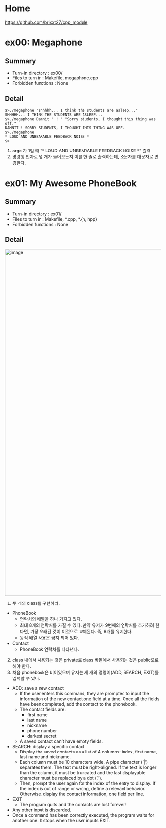 # Home
https://github.com/brixxt27/cpp_module
# ex00: Megaphone
## Summary
- Turn-in directory : ex00/
- Files to turn in : Makefile, megaphone.cpp
- Forbidden functions : None
## Detail
```
$>./megaphone "shhhhh... I think the students are asleep..."
SHHHHH... I THINK THE STUDENTS ARE ASLEEP...
$>./megaphone Damnit " ! " "Sorry students, I thought this thing was off."
DAMNIT ! SORRY STUDENTS, I THOUGHT THIS THING WAS OFF.
$>./megaphone
* LOUD AND UNBEARABLE FEEDBACK NOISE *
$>
```
1. argc 가 1일 때 "* LOUD AND UNBEARABLE FEEDBACK NOISE *" 출력
2. 명령행 인자로 몇 개가 들어오든지 이를 한 줄로 출력하는데, 소문자를 대문자로 변경한다.

# ex01: My Awesome PhoneBook
## Summary
- Turn-in directory : ex01/
- Files to turn in : Makefile, *.cpp, *.{h, hpp}
- Forbidden functions : None
## Detail
<img width="1116" alt="image" src="https://user-images.githubusercontent.com/83959536/208470414-a117eef3-bcc0-43d1-89da-de0ddadeae1d.png">

1. 두 개의 class를 구현하라.
- PhoneBook
	- 연락처의 배열을 하나 가지고 있다.
	- 최대 8개의 연락처를 가질 수 있다. 만약 유저가 9번째의 연락처를 추가하려 한다면, 가장 오래된 것이 이것으로 교체된다. 즉, 8개를 유지한다.
	- 동적 배열 사용은 금지 되어 있다.
- Contact
	- PhoneBook 연락처를 나타낸다.
2. class 내에서 사용되는 것은 private로 class 바깥에서 사용되는 것은 public으로 해야 한다.
3. 처음 phonebook은 비어있으며 유저는 세 개의 명령어(ADD, SEARCH, EXIT)를 입력할 수 있다.

-  ADD: save a new contact
	- If the user enters this command, they are prompted to input the information
	of the new contact one field at a time. Once all the fields have been completed,
	add the contact to the phonebook.
	- The contact fields are: 
		- first name
		- last name
		- nickname
		- phone number
		- darkest secret
	- A saved contact can’t have empty fields.
-  SEARCH: display a specific contact
	-  Display the saved contacts as a list of 4 columns: index, first name, last
	name and nickname.
	-  Each column must be 10 characters wide. A pipe character (’|’) separates
	them. The text must be right-aligned. If the text is longer than the column,
	it must be truncated and the last displayable character must be replaced by a
	dot (’.’).
	-  Then, prompt the user again for the index of the entry to display. If the index
	is out of range or wrong, define a relevant behavior. Otherwise, display the
	contact information, one field per line.
- EXIT
	-  The program quits and the contacts are lost forever!
- Any other input is discarded.
- Once a command has been correctly executed, the program waits for another one. It
stops when the user inputs EXIT.
